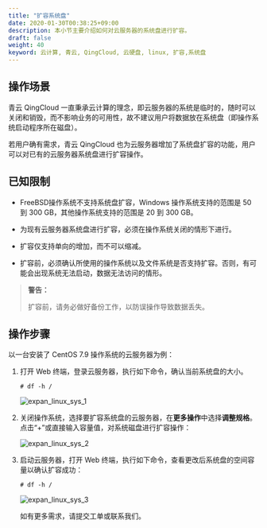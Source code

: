 ```yaml
---
title: "扩容系统盘"
date: 2020-01-30T00:38:25+09:00
description: 本小节主要介绍如何对云服务器的系统盘进行扩容。
draft: false
weight: 40
keyword: 云计算, 青云, QingCloud, 云硬盘, linux, 扩容,系统盘
---
```


## 操作场景

青云 QingCloud 一直秉承云计算的理念，即云服务器的系统是临时的，随时可以关闭和销毁，而不影响业务的可用性，故不建议用户将数据放在系统盘（即操作系统启动程序所在磁盘）。

若用户确有需求，青云 QingCloud 也为云服务器增加了系统盘扩容的功能，用户可以对已有的云服务器系统盘进行扩容操作。

## 已知限制

- FreeBSD操作系统不支持系统盘扩容，Windows 操作系统支持的范围是 50 到 300 GB，其他操作系统支持的范围是 20 到 300 GB。

- 为现有云服务器系统盘进行扩容，必须在操作系统关闭的情形下进行。

- 扩容仅支持单向的增加，而不可以缩减。

- 扩容前，必须确认所使用的操作系统以及文件系统是否支持扩容。否则，有可能会出现系统无法启动，数据无法访问的情形。

>**警告：**  
>
>扩容前，请务必做好备份工作，以防误操作导致数据丢失。

## 操作步骤

以一台安装了 CentOS 7.9 操作系统的云服务器为例：

1. 打开 Web 终端，登录云服务器，执行如下命令，确认当前系统盘的大小。
   
   ```
   # df -h /
   ```

   ![expan_linux_sys_1](/storage/disk/_images/expan_linux_sys_1.png)

2. 关闭操作系统，选择要扩容系统盘的云服务器，在**更多操作**中选择**调整规格**。点击“+”或直接输入容量值，对系统磁盘进行扩容操作：

   ![expan_linux_sys_2](/storage/disk/_images/expan_linux_sys_2.png)

3. 启动云服务器，打开 Web 终端，执行如下命令，查看更改后系统盘的空间容量以确认扩容成功：
   ```
   # df -h /
   ```

   ![expan_linux_sys_3](/storage/disk/_images/expan_linux_sys_3.png)


   如有更多需求，请提交工单或联系我们。

